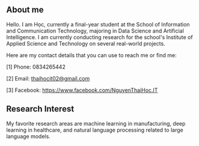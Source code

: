 ## About me
Hello. I am Học, currently a final-year student at the School of Information and Communication Technology, majoring in Data Science and Artificial Intelligence. I am currently conducting research for the school's Institute of Applied Science and Technology on several real-world projects.

Here are my contact details that you can use to reach me or find me:

[1] Phone: 0834265442

[2] Email: thaihocit02@gmail.com

[3] Facebook: https://www.facebook.com/NguyenThaiHoc.IT

## Research Interest
My favorite research areas are machine learning in manufacturing, deep learning in healthcare, and natural language processing related to large language models.
